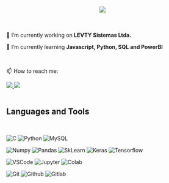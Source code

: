 <!--
**Mateus-Delangelica/Mateus-Delangelica** is a ✨ _special_ ✨ repository because its `README.md` (this file) appears on your GitHub profile.

Here are some ideas to get you started:

- 🔭 I’m currently working on ...
- 🌱 I’m currently learning ...
- 👯 I’m looking to collaborate on ...
- 🤔 I’m looking for help with ...
- 💬 Ask me about ...
- 📫 How to reach me: ...
- 😄 Pronouns: ...
- ⚡ Fun fact: ...
-->


<h1 align="center">
    <img src="https://readme-typing-svg.herokuapp.com/?font=Permanent+Markerk&color=000000FF&size=35&center=true&vCenter=true&width=500&height=70&duration=4000&lines=Hi+There!+👋;+I'm+Mateus+Delangélica!;" />
</h1>

<br/>

<div align="left">
  
🔭 I’m currently working on **LEVTY Sistemas Ltda.**
  
🌱 I’m currently learning **Javascript, Python, SQL and PowerBI**

<br/>

</div>

📫 How to reach me:
<div align="left"> 
  <a href="mailto:mateusdelan@gmail.com">
    <img src="https://img.shields.io/badge/Gmail-333333?style=for-the-badge&logo=gmail&logoColor=red" />
  </a>
  <a href="https://www.linkedin.com/in/mateus-delangelica/" target="_blank">
    <img src="https://img.shields.io/badge/LinkedIn-0077B5?style=for-the-badge&logo=linkedin&logoColor=white" target="_blank" />
  </a>
</div>

 <br/>
 
<h2 align="leftr">Languages and Tools </h2>
<br/>

![C](https://img.shields.io/badge/C++%20-brown.svg?&style=for-the-badge&logo=C&logoColor=white)
![Python](https://img.shields.io/badge/python%20-%2314354C.svg?&style=for-the-badge&logo=python&logoColor=white)
![MySQL](https://img.shields.io/badge/Mysql%20-%2300758F.svg?&style=for-the-badge&logo=MySQL&logoColor=white)

![Numpy](https://img.shields.io/badge/numpy%20-%23013243.svg?&style=for-the-badge&logo=numpy&logoColor=white)
![Pandas](https://img.shields.io/badge/pandas%20-%23150458.svg?&style=for-the-badge&logo=pandas&logoColor=white)
![SkLearn](https://img.shields.io/badge/SkLearn%20-%23E34F26.svg?&style=for-the-badge&logo=scikit%20learn&logoColor=white)
![Keras](https://img.shields.io/badge/Keras%20-%23D00000.svg?&style=for-the-badge&logo=Keras&logoColor=white)
![Tensorflow](https://img.shields.io/badge/TensorFlow%20-%23430098.svg?&style=for-the-badge&logo=TensorFlow&logoColor=white)

![VSCode](https://img.shields.io/badge/VSCode%20-%2300000F.svg?&style=for-the-badge&logo=visualstudiocode&logoColor=0078d7)
![Jupyter](https://img.shields.io/badge/Jupyter%20-%23F37626.svg?&style=for-the-badge&logo=Jupyter&logoColor=white)
![Colab](https://img.shields.io/badge/Colab%20-%2320232a.svg?&style=for-the-badge&logo=google&logoColor=white) 

![Git](https://img.shields.io/badge/git%20-%23F05033.svg?&style=for-the-badge&logo=git&logoColor=white)
![Github](https://img.shields.io/badge/github%20-%23121011.svg?&style=for-the-badge&logo=github&logoColor=white)
![Gitlab](https://img.shields.io/badge/gitlab%20-%238C929D.svg?&style=for-the-badge&logo=gitlab&logoColor=orange)

